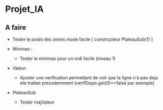 # Projet_IA

## A faire


- Tester le poids des zones mode facile [ constructeur PlateauSub(1) ]

- Minimax :
  - Tester le minimax pour un ordi facile (niveau 1)

- Valeur:
  - Ajouter une verification permettant de voir que la ligne n'a pas deja ete traitee precedemment (verifDispo.get(0)==false par exemple)  

- PlateauSub
  - Tester majValeur
